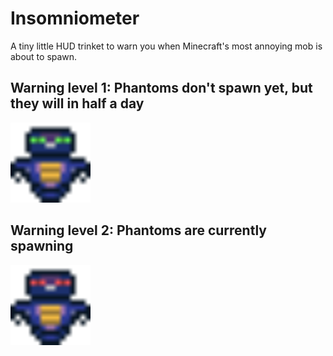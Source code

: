 # Insomniometer

A tiny little HUD trinket to warn you when Minecraft's most annoying mob is about to spawn.

## Warning level 1: Phantoms don't spawn yet, but they will in half a day
<img alt="A phantom with green eyes" height="128" src="src/main/resources/assets/insomniometer/textures/insomnia/phantom.png" width="128"/>

## Warning level 2: Phantoms are currently spawning

<img alt="A phantom with red eyes" height="128" src="src/main/resources/assets/insomniometer/textures/insomnia/phantom_red.png" width="128"/>